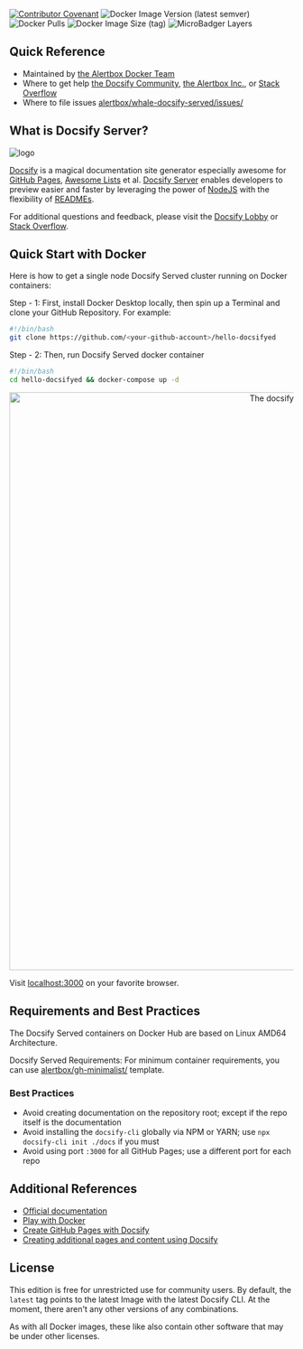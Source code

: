 [![Contributor Covenant](https://img.shields.io/badge/Contributor%20Covenant-v1.4%20adopted-ff69b4.svg)](CODE_OF_CONDUCT.md)
![Docker Image Version (latest semver)](https://img.shields.io/docker/v/alertbox/docsify-served?sort=semver)
![Docker Pulls](https://img.shields.io/docker/pulls/alertbox/docsify-served)
![Docker Image Size (tag)](https://img.shields.io/docker/image-size/alertbox/docsify-served/latest)
![MicroBadger Layers](https://img.shields.io/microbadger/layers/alertbox/docsify-served)

## Quick Reference

- Maintained by [the Alertbox Docker Team](https://alertbox.github.io/whale-docsify-served/)
- Where to get help [the Docsify Community](https://discord.gg/3NwKFyR/), [the Alertbox Inc.](https://alertbox.github.io/whale-docsify-served/#/?id=welcome), or [Stack Overflow](https://stackoverflow.com/questions/tagged/docsify)
- Where to file issues [alertbox/whale-docsify-served/issues/](https://github.com/alertbox/whale-docsify-served/issues/)

## What is Docsify Server?

![logo](https://raw.githubusercontent.com/docsifyjs/docsify-cli/master/media/icon.svg?sanitize=true)

[Docsify](https://docsify.js.org/) is a magical documentation site generator especially awesome for [GitHub Pages](https://pages.github.com/), [Awesome Lists](https://github.com/topics/awesome) et al. [Docsify Server](http://docsifyjs.github.io/docsify-cli/) enables developers to preview easier and faster by leveraging the power of [NodeJS](https://nodejs.org/en/download/) with the flexibility of [READMEs](https://help.github.com/en/github/creating-cloning-and-archiving-repositories/about-readmes).

For additional questions and feedback, please visit the [Docsify Lobby](https://discord.gg/3NwKFyR/) or [Stack Overflow](https://stackoverflow.com/questions/tagged/docsify).

## Quick Start with Docker

Here is how to get a single node Docsify Served cluster running on Docker containers:

Step - 1: First, install Docker Desktop locally, then spin up a Terminal and clone your GitHub Repository. For example:

```bash
#!/bin/bash
git clone https://github.com/<your-github-account>/hello-docsifyed
```

Step - 2: Then, run Docsify Served docker container

```bash
#!/bin/bash
cd hello-docsifyed && docker-compose up -d
```

<p align="center">
  <img alt="The docsify served in action" src="https://user-images.githubusercontent.com/958227/83914273-911ccd80-a78e-11ea-8958-90f5164782fd.png" width="1024">
</p>

Visit [localhost:3000](https://localhost:3000) on your favorite browser.

## Requirements and Best Practices

The Docsify Served containers on Docker Hub are based on Linux AMD64 Architecture.

Docsify Served Requirements: For minimum container requirements, you can use [alertbox/gh-minimalist/](https://github.com/alertbox/gh-minimalist/) template.

### Best Practices

- Avoid creating documentation on the repository root; except if the repo itself is the documentation
- Avoid installing the `docsify-cli` globally via NPM or YARN; use `npx docsify-cli init ./docs` if you must
- Avoid using port `:3000` for all GitHub Pages; use a different port for each repo

## Additional References

- [Official documentation](https://alertbox.github.io/whale-docsify-served/)
- [Play with Docker](https://www.docker.com/play-with-docker)
- [Create GitHub Pages with Docsify](https://www.youtube.com/watch?v=TV88lp7egMw)
- [Creating additional pages and content using Docsify](https://docsify.js.org/#/more-pages)

## License

This edition is free for unrestricted use for community users. By default, the `latest` tag points to the latest Image with the latest Docsify CLI. At the moment, there aren't any other versions of any combinations.

As with all Docker images, these like also contain other software that may be under other licenses.
